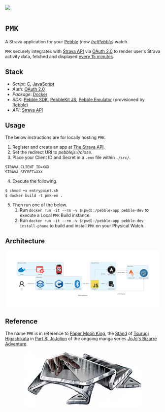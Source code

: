 [![](https://img.shields.io/badge/pmk_1.0.0-passing-green)](https://github.com/gongahkia/pmk/releases/tag/1.0.0) 

# `PMK`

A Strava application for your [Pebble](https://en.wikipedia.org/wiki/Pebble_(watch)) *(now [(re)Pebble](https://repebble.com/))* watch.

`PMK` securely integrates with [Strava API](https://developers.strava.com/) via [OAuth 2.0](https://oauth.net/2/) to render user's Strava activity data, fetched and displayed [every 15 minutes](https://developers.strava.com/docs/rate-limits/).

## Stack

* *Script*: [C](https://www.learn-c.org/), [JavaScript](https://developer.mozilla.org/en-US/docs/Web/JavaScript)
* *Auth*: [OAuth 2.0](https://oauth.net/2/)
* *Package*: [Docker](https://www.docker.com/)
* *SDK*: [Pebble SDK](https://developer.rebble.io/developer.pebble.com/sdk/index.html), [PebbleKit JS](https://developer.rebble.io/developer.pebble.com/guides/communication/using-pebblekit-js/index.html), [Pebble Emulator](https://developer.rebble.io/developer.pebble.com/blog/2015/01/30/Development-Of-The-Pebble-Emulator/index.html) (provisioned by [Rebble](https://rebble.io/))
* *API*: [Strava API](https://developers.strava.com/)

## Usage

The below instructions are for locally hosting `PMK`.

1. Register and create an app at [The Strava API](https://developers.strava.com/).
2. Set the redirect URI to *pebblejs://close*.
3. Place your Client ID and Secret in a `.env` file within `./src/`.

```env
STRAVA_CLIENT_ID=XXX
STRAVA_SECRET=XXX
```

4. Execute the following.

```console
$ chmod +x entrypoint.sh
$ docker build -t pmk-em .
```

5. Then run one of the below.
    1. Run ```docker run -it --rm -v $(pwd):/pebble-app pebble-dev``` to execute a Local `PMK` Build instance.
    2. Run ```docker run -it --rm -v $(pwd):/pebble-app pebble-dev install-phone``` to build and install `PMK` on your Physical Watch.

## Architecture

![](./asset/reference/architecture.png)

## Reference

The name `PMK` is in reference to [Paper Moon King](https://jojo.fandom.com/wiki/Paper_Moon_King), the [Stand](https://jojo.fandom.com/wiki/Stand) of [Tsurugi Higashikata](https://jojo.fandom.com/wiki/Tsurugi_Higashikata) in [Part 8: JoJolion](https://jojo.fandom.com/wiki/JoJolion) of the ongoing manga series [JoJo's Bizarre Adventure](https://jojowiki.com/JoJo_Wiki).

<div align="center">
    <img src="./asset/logo/paper_moon_king.webp" width="75%">
</div>